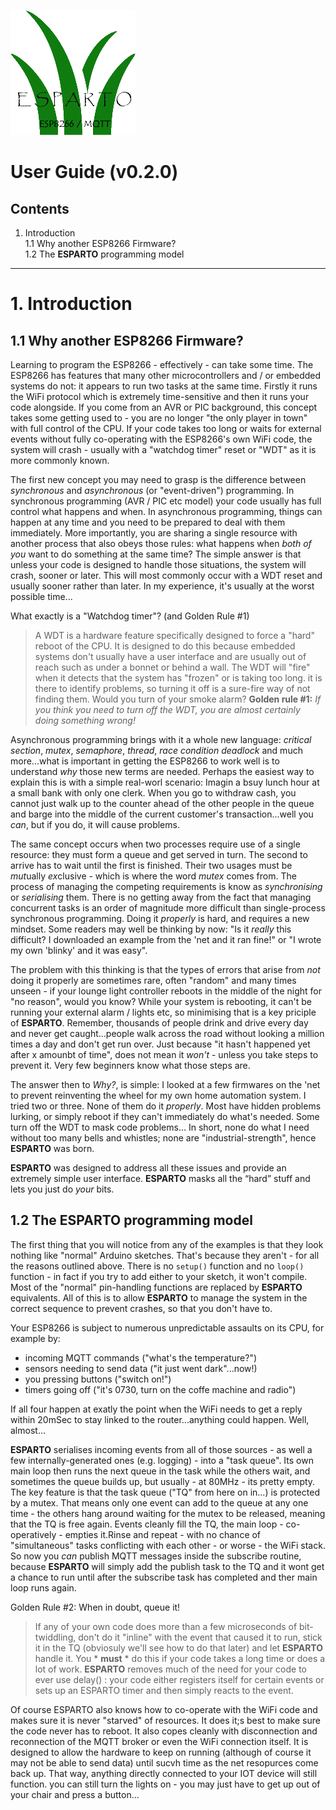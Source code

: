 ![Esparto Logo](/assets/esparto.png)
# User Guide (v0.2.0)
## Contents
1. Introduction  
  1.1 Why another ESP8266 Firmware?  
  1.2 The **ESPARTO** programming model  
---
# 1. Introduction

## 1.1 Why another ESP8266 Firmware?

Learning to program the ESP8266 - effectively - can take some time. The ESP8266 has features that many other microcontrollers and / or embedded systems do not: it appears to run two tasks at the same time. Firstly it runs the WiFi protocol which is extremely time-sensitive and then it runs your code alongside. If you come from an AVR or PIC background, this concept takes some getting used to - you are no longer "the only player in town" with full control of the CPU. If your code takes too long or waits for external events without fully co-operating with the ESP8266's own WiFi code, the system will crash - usually with a "watchdog timer" reset or "WDT" as it is more commonly known.

The first new concept you may need to grasp is the difference between *synchronous* and *asynchronous* (or "event-driven") programming. In synchronous programming (AVR / PIC etc model) your code usually has full control what happens and when. In asynchronous programming, things can happen at any time and you need to be prepared to deal with them immediately. More importantly, you are sharing a single resource with another process that also obeys those rules: what happens when *both of you* want to do something at the same time? The simple answer is that unless your code is designed to handle those situations, the system will crash, sooner or later. This will most commonly occur with a WDT reset and usually sooner rather than later. In my experience, it's usually at the worst possible time...

What exactly is a "Watchdog timer"? (and Golden Rule #1)

> A WDT is a hardware feature specifically designed to force a "hard" reboot of the CPU. It is designed to do this because embedded systems don't usually have a user interface and are usually out of reach such as under a bonnet or behind a wall. The WDT will "fire" when it detects that the system has "frozen" or is taking too long. it is there to identify problems, so turning it off is a sure-fire way of not finding them. Would you turn of your smoke alarm? **Golden rule #1:** *If you think you need to turn off the WDT, you are almost certainly doing something wrong!*

Asynchronous programming brings with it a whole new language: *critical section*, *mutex*, *semaphore*, *thread*, *race condition* *deadlock* and much more...what is important in getting the ESP8266 to work well is to understand *why* those new terms are needed. Perhaps the easiest way to explain this is with a simple real-worl scenario: Imagin a bsuy lunch hour at a small bank with only one clerk. When you go to withdraw cash, you cannot just walk up to the counter ahead of the other people in the queue and barge into the middle of the current customer's transaction...well you *can*, but if you do, it will cause problems.

The same concept occurs when two processes require use of a single resource: they must form a queue and get served in turn. The second to arrive has to wait until the first is finished. Their two usages must be *mut*ually *ex*clusive - which is where the word *mutex* comes from. The process of managing the competing requirements is know as *synchronising* or *serialising* them. There is no getting away from the fact that managing concurrent tasks is an order of magnitude more difficult than single-process synchronous programming. Doing it *properly* is hard, and requires a new mindset. Some readers may well be thinking by now: "Is it *really* this difficult? I downloaded an example from the 'net and it ran fine!" or "I wrote my own 'blinky' and it was easy".

The problem with this thinking is that the types of errors that arise from *not* doing it properly are sometimes rare, often "random" and many times unseen - if your lounge light controller reboots in the middle of the night for "no reason", would you know? While your system is rebooting, it can't be running your external alarm / lights etc, so minimising that is a key priciple of **ESPARTO**. Remember, thousands of people drink and drive every day and never get caught...people walk across the road without looking a million times a day and don't get run over. Just because "it hasn't happened yet after x amounbt of time", does not mean it *won't* - unless you take steps to prevent it. Very few beginners know what those steps are.

The answer then to *Why?*, is simple: I looked at a few firmwares on the 'net to prevent reinventing the wheel for my own home automation system. I tried two or three. None of them do it *properly*. Most have hidden problems lurking, or simply reboot if they can't immediately do what's needed. Some turn off the WDT to mask code problems... In short, none do what I need without too many bells and whistles; none are "industrial-strength", hence **ESPARTO** was born.

**ESPARTO** was designed to address all these issues and provide an extremely simple user interface. **ESPARTO** masks all the “hard” stuff and lets you just do *your* bits.

## 1.2 The **ESPARTO** programming model

The first thing that you will notice from any of the examples is that they look nothing like "normal" Arduino sketches. That's because they aren't - for all the reasons outlined above. There is no `setup()` function and no `loop()` function - in fact if you try to add either to your sketch, it won't compile. Most of the "normal" pin-handling functions are replaced by **ESPARTO** equivalents. All of this is to allow **ESPARTO** to manage the system in the correct sequence to prevent crashes, so that you don't have to.

Your ESP8266 is subject to numerous unpredictable assaults on its CPU, for example by:

* incoming MQTT commands ("what's the temperature?")
* sensors needing to send data ("it just went dark"...now!)
* you pressing buttons ("switch on!")
* timers going off ("it's 0730, turn on the coffe machine and radio")

If all four happen at exatly the point when the WiFi needs to get a reply within 20mSec to stay linked to the router...anything could happen. Well, almost...

**ESPARTO** serialises incoming events from all of those sources - as well a few internally-generated ones (e.g. logging) - into a "task queue". Its own main loop then runs the next queue in the task while the others wait, and sometimes the queue builds up, but usually - at 80MHz - its pretty empty. The key feature is that the task queue ("TQ" from here on in...) is protected by a mutex. That means only one event can add to the queue at any one time - the others hang around waiting for the mutex to be released, meaning that the TQ is free again. Events cleanly fill the TQ, the main loop - co-operatively - empties it.Rinse and repeat - with no chance of "simultaneous" tasks conflicting with each other - or worse - the WiFi stack. So now you *can* publish MQTT messages inside the subscribe routine, because **ESPARTO** will simply add the publish task to the TQ and it wont get a chance to run until after the subscribe task has completed and ther main loop runs again.

Golden Rule #2: When in doubt, queue it!

> If any of your own code does more than a few microseconds of bit-twiddling, don't do it "inline" with the event that caused it to run, stick it in the TQ (obviosuly we'll see how to do that later) and let **ESPARTO** handle it. You  * **must** * do this if your code takes a long time or does a lot of work. **ESPARTO** removes much of the need for your code to ever use delay() : your code either registers itself for certain events or sets up an ESPARTO timer and then simply reacts to the event.

Of course ESPARTO also knows how to co-operate with the WiFi code and makes sure it is never "starved" of resources. It does it;s best to make sure the code never has to reboot. It also copes cleanly with disconnection and reconnection of the MQTT broker or even the WiFi connection itself. It is designed to allow the hardware to keep on running (although of course it may not be able to send data) until sucvh time as the net resopurces come back up. That way, anything directly connected to your IOT device will still function. you can still turn the lights on - you may just have to get up out of your chair and press a button...





